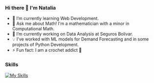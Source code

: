 ### Hi there 👋 I'm Natalia

- 🌱 I’m currently learning Web Development. 
- 💬 Ask me about Math! I'm a mathematician with a minor in Computational Math.
- 🔭 I’m currently working on Data Analysis at Seguros Bolivar.
- 💡 I've worked with ML models for Demand Forecasting and in some projects of Python Development.
- ⚡ Fun fact: I am a crochet addict 🧶

### Skills

[![My Skills](https://skills.thijs.gg/icons?i=js,html,css,python,java,r,jquery,bootstrap,dart,postgres,swift)](https://skills.thijs.gg)


<!--
**NatCam22/NatCam22** is a ✨ _special_ ✨ repository because its `README.md` (this file) appears on your GitHub profile.

Here are some ideas to get you started:

- 🔭 I’m currently working on Data analysis
- 🌱 I’m currently learning ...
- 👯 I’m looking to collaborate on ...
- 🤔 I’m looking for help with ...
- 💬 Ask me about ...
- 📫 How to reach me: ...
- 😄 Pronouns: ...
- ⚡ Fun fact: ...
-->
